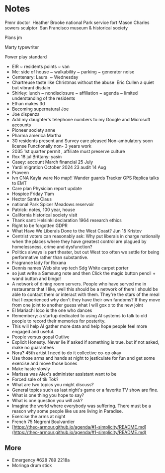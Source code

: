 # Notes

Pmnr doctor  Heather Brooke national Park service fort Mason Charles sowers sculptor  San Francisco museum & historical society 

Plans jm

Marty typewriter 

  

Power play standard

  

* EIR ~ residents points ~ van
* Me: side of house ~ walkability ~ parking ~ generator noise
* Centenary: Laura  ~ Wednesday
* Chartreuse taste like Christmas without the abuse  Eric Cullen a quiet but vibrant disdain 
* Shirley: lunch ~ nondisclosure ~ affiliation ~ agenda ~ limited understanding of the residents
* Ethan makes 3d 
* Becoming supernatural Joe
* Joe dispenza  
* Add my daughter's telephone numbers to my Google and Microsoft accounts  
* Pioneer society anne 
* Pharma america Martha  
* 30 residents present and Survey care pleased Non-ambulatory soon license Functionally non- 3 years work 
* 2035 1st quarter permit , affiliate must preserve culture 
* Rox 18 jul Brittany: yasin 
* Casey: account March financial 25 July 
* Yardi migration October 2024 23 audit 14 Aug
* Praveen
* lvn CNA Kayla ware No map!! Wander guards Tracker GPS Replica talks to EMT  
* Care plan Physician report update  
* Hospice Friday 11am 
* Hector Santa Claus 
* national Park Spicer Meadows reservoir
* Patrick: notes, 100 year, house 
* California historical society visit
* Thank sant: Helsinki declaration 1964 research ethics 
* Right to be forgotten GDPR
* What Have We Liberals Done to the West Coast? Jun 15 Kristov 
* Centrist voters can reasonably ask: Why put liberals in charge nationally when the places where they have greatest control are plagued by homelessness, crime and dysfunction? 
* Politics always is part theater, but out West too often we settle for being performative rather than substantive. 
* Fragrance lady for Roxana 
* Dennis names Web site wp tech Sdg White carpet porter 
* so just write a Samsung note and then Click the magic button pencil + wand button and bingo! 
* A network of dining room servers. People who have served me in restaurants that I like, well this should be a network of them I should be able to contact them or interact with them. They're the stars of the meal that I experienced why don't they have their own fandoms? If they move from one joint to another guess what I will gox x to the new joint 
* El Mariachi loco is the one who dances 
* Remembery: a startup dedicated to using AI systems to talk to old people to record their memories for posterity.
* This will help AI gather more data and help hope people feel more engaged and useful.  
* People versus gopal Outlive 
* Explicit Honesty. Never lie if asked if something is true. but if not asked, make no guarantees
* Nora? 45th artist I need to do it collective co-op okay
* Use those arms and hands at night to jesticulate for fun and get some exercise and move those bones 
* Make haste slowly 
* Marissa was Alex's administer assistant want to be
* Forced sale of tik Tok? 
* What are two topics you might discuss?
* General topics such as last night's game or a favorite TV show are fine.
* What is one thing you hope to say?
* What is one question you will ask?
* Imagine the world where everybody was suffering. There must be a reason why some people like us are living in Paradise.
* Exercise the arms at night
* French 75 Negroni Boulvardier
* [https://theo-armour.github.io/agenda/#1-simplicity/README.md](https://theo-armour.github.io/agenda/#1-simplicity/README.md)

## More

* Emergency #628 789 2218a
* Moringa drum stick